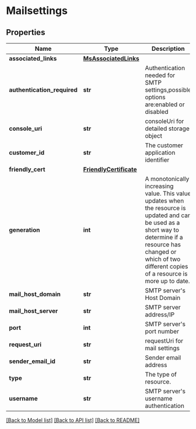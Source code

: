 # Mailsettings

## Properties
Name | Type | Description | Notes
------------ | ------------- | ------------- | -------------
**associated_links** | [**MsAssociatedLinks**](MsAssociatedLinks.md) |  | [optional] 
**authentication_required** | **str** | Authentication needed for SMTP settings,possible options are:enabled or disabled | [optional] 
**console_uri** | **str** | consoleUri for detailed storage object | [optional] 
**customer_id** | **str** | The customer application identifier | [optional] 
**friendly_cert** | [**FriendlyCertificate**](FriendlyCertificate.md) |  | [optional] 
**generation** | **int** | A monotonically increasing value. This value updates when the resource is updated and can be used as a short way to determine if a resource has changed or which of two different copies of a resource is more up to date.  | [optional] 
**mail_host_domain** | **str** | SMTP server&#39;s Host Domain | [optional] 
**mail_host_server** | **str** | SMTP server address/IP | [optional] 
**port** | **int** | SMTP server&#39;s port number | [optional] 
**request_uri** | **str** | requestUri for mail settings    | [optional] 
**sender_email_id** | **str** | Sender email address | [optional] 
**type** | **str** | The type of resource. | [optional] 
**username** | **str** | SMTP server&#39;s username authentication | [optional] 

[[Back to Model list]](../README.md#documentation-for-models) [[Back to API list]](../README.md#documentation-for-api-endpoints) [[Back to README]](../README.md)


